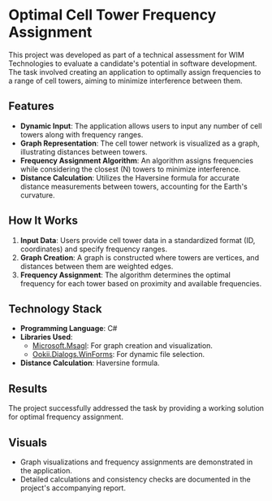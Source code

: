 # Optimal Cell Tower Frequency Assignment

This project was developed as part of a technical assessment for WIM Technologies to evaluate a candidate's potential in software development. The task involved creating an application to optimally assign frequencies to a range of cell towers, aiming to minimize interference between them.

## Features

- **Dynamic Input**: The application allows users to input any number of cell towers along with frequency ranges.
- **Graph Representation**: The cell tower network is visualized as a graph, illustrating distances between towers.
- **Frequency Assignment Algorithm**: An algorithm assigns frequencies while considering the closest \(N\) towers to minimize interference.
- **Distance Calculation**: Utilizes the Haversine formula for accurate distance measurements between towers, accounting for the Earth's curvature.

## How It Works

1. **Input Data**: Users provide cell tower data in a standardized format (ID, coordinates) and specify frequency ranges.
2. **Graph Creation**: A graph is constructed where towers are vertices, and distances between them are weighted edges.
3. **Frequency Assignment**: The algorithm determines the optimal frequency for each tower based on proximity and available frequencies.

## Technology Stack

- **Programming Language**: C#
- **Libraries Used**:
  - [Microsoft.Msagl](https://www.nuget.org/packages/Microsoft.Msagl): For graph creation and visualization.
  - [Ookii.Dialogs.WinForms](https://www.nuget.org/packages/Ookii.Dialogs.WinForms): For dynamic file selection.
- **Distance Calculation**: Haversine formula.

## Results

The project successfully addressed the task by providing a working solution for optimal frequency assignment.

## Visuals

- Graph visualizations and frequency assignments are demonstrated in the application.
- Detailed calculations and consistency checks are documented in the project's accompanying report.
